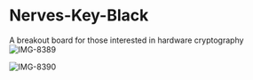# Nerves-Key-Black
A breakout board for those interested in hardware cryptography
![IMG-8389](https://user-images.githubusercontent.com/3486896/209907820-5bab1578-f0d9-420e-be7a-86c14a59614d.jpg)

![IMG-8390](https://user-images.githubusercontent.com/3486896/209907830-93a31a38-1efa-4cf1-a9e4-1b3b0e2c9418.jpg)
